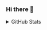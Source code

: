 ### Hi there 👋

<details>
  <summary>GitHub Stats</summary>
  <img align="left" alt="Vizionz's GitHub Stats" src="https://github-readme-stats-one-khaki.vercel.app/api?ursername=Vizionz&show_icons=true&hide_border=true" />
</details>

<!--
**Vizionz/Vizionz** is a ✨ _special_ ✨ repository because its `README.md` (this file) appears on your GitHub profile.

Here are some ideas to get you started:

- 🔭 I’m currently working on ...
- 🌱 I’m currently learning ...
- 👯 I’m looking to collaborate on ...
- 🤔 I’m looking for help with ...
- 💬 Ask me about ...
- 📫 How to reach me: ...
- 😄 Pronouns: ...
- ⚡ Fun fact: ...
-->
